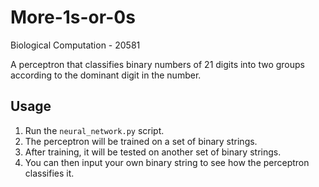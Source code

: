 # More-1s-or-0s

Biological Computation - 20581

A perceptron that classifies binary numbers of 21 digits into two groups according to the dominant digit in the number.

## Usage

1. Run the `neural_network.py` script.
2. The perceptron will be trained on a set of binary strings.
3. After training, it will be tested on another set of binary strings.
4. You can then input your own binary string to see how the perceptron classifies it.

